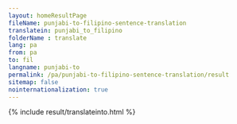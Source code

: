```yaml
---
layout: homeResultPage
fileName: punjabi-to-filipino-sentence-translation
translatein: punjabi_to_filipino
folderName : translate
lang: pa
from: pa
to: fil
langname: punjabi-to
permalink: /pa/punjabi-to-filipino-sentence-translation/result
sitemap: false
nointernationalization: true
---
```

{% include result/translateinto.html %}

<script src="/js/result/translation.js" data-foldername="{{page.folderName}}" data-lang="{{page.lang}}"></script>
